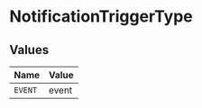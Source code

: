 # NotificationTriggerType


## Values

| Name    | Value   |
| ------- | ------- |
| `EVENT` | event   |